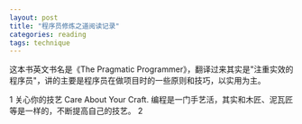 ```yaml
---
layout: post
title: "程序员修炼之道阅读记录"
categories: reading
tags: technique
---
```

这本书英文书名是《The Pragmatic Programmer》，翻译过来其实是"注重实效的程序员"，讲的主要是程序员在做项目时的一些原则和技巧，以实用为主。

1 关心你的技艺
  Care About Your Craft.
  编程是一门手艺活，其实和木匠、泥瓦匠等是一样的，不断提高自己的技艺。
2
